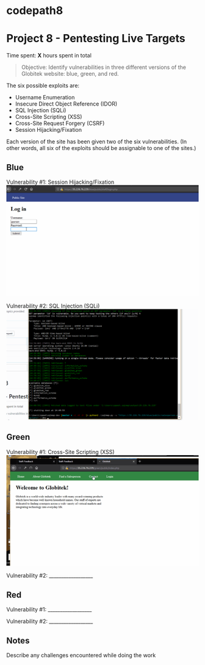 # codepath8

# Project 8 - Pentesting Live Targets

Time spent: **X** hours spent in total

> Objective: Identify vulnerabilities in three different versions of the Globitek website: blue, green, and red.

The six possible exploits are:
* Username Enumeration
* Insecure Direct Object Reference (IDOR)
* SQL Injection (SQLi)
* Cross-Site Scripting (XSS)
* Cross-Site Request Forgery (CSRF)
* Session Hijacking/Fixation

Each version of the site has been given two of the six vulnerabilities. (In other words, all six of the exploits should be assignable to one of the sites.)

## Blue

Vulnerability #1: Session Hijacking/Fixation
<img src="https://github.com/rlucus/codepath8/raw/master/session_hijack.gif">

Vulnerability #2: SQL Injection (SQLi)
<img src="https://github.com/rlucus/codepath8/raw/master/sqli_blue.gif">


## Green

Vulnerability #1: Cross-Site Scripting (XSS)
<img src="https://github.com/rlucus/codepath8/raw/master/XSS.gif">

Vulnerability #2: __________________


## Red

Vulnerability #1: __________________

Vulnerability #2: __________________


## Notes

Describe any challenges encountered while doing the work
